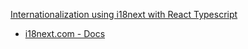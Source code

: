[Internationalization using i18next with React Typescript](https://medium.com/ms-club-of-sliit/internationalization-using-i18next-with-react-typescript-d7c443df3be4)
* [i18next.com - Docs](https://www.i18next.com/)